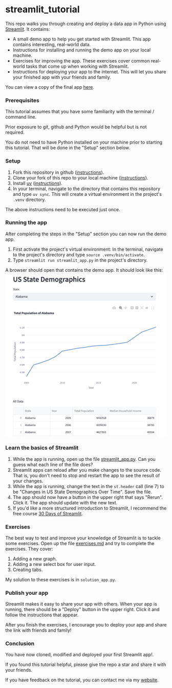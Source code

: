 # streamlit_tutorial

This repo walks you through creating and deploy a data app in Python using
[Streamlit](https://streamlit.io/). It contains:

  * A small demo app to help you get started with Streamlit. This app contains interesting, real-world data.
  * Instructions for installing and running the demo app on your local machine.
  * Exercises for improving the app. These exercises cover common real-world tasks that come up when
    working with Streamlit.
  * Instructions for deploying your app to the internet. This will let you share your finished app with your friends and family.

You can view a copy of the final app [here](https://arilamstein-tutorial.streamlit.app/).

### Prerequisites

This tutorial assumes that you have some familiarity with the terminal / command line. 

Prior exposure to git, github and Python would be helpful but is not required. 

You do not need to have Python installed on your machine prior to starting this tutorial. That will be done in the
"Setup" section below. 

### Setup

1. Fork this repository in github
   ([instructions](https://docs.github.com/en/pull-requests/collaborating-with-pull-requests/working-with-forks/fork-a-repo?tool=desktop)).
1. Clone your fork of this repo to your local machine ([instructions](https://docs.github.com/en/repositories/creating-and-managing-repositories/cloning-a-repository)).
1. Install [uv](https://docs.astral.sh/uv/) ([instructions](https://docs.astral.sh/uv/#installation)). 
1. In your terminal, navigate to the directory that contains this repository and type `uv sync`. This will create a
   virtual environment in the project's `.venv` directory.  

The above instructions need to be executed just once.

### Running the app

After completing the steps in the "Setup" section you can now run the demo app.

1. First activate the project's virtual environment: In the terminal, navigate to the project's directory and type `source .venv/bin/activate`.
1. Type `streamlit run streamlit_app.py` in the project's directory. 

A browser should open that contains the demo app. It should look like this:
![Demo App Screenshot](screenshot-demo-app.png "")

### Learn the basics of Streamlit

1. While the app is running, open up the file [streamlit_app.py](streamlit_app.py). Can you guess what each line of
   the file does?
1. Streamlit apps can reload after you make changes to the source code. That is, you don't need to stop and restart the app to
   see the result of your changes. 
1. While the app is running, change the text in the
   `st.header` call (line 7) to be "Changes in US State Demographics Over Time". Save the file. 
1. The app should now have
   a button in the upper right that says "Rerun". Click it. The app should update with the new text.
1. If you'd like a more structured introduction to Streamlit, I recommend the free course
   [30 Days of Streamlit](https://blog.streamlit.io/30-days-of-streamlit/).
   
### Exercises 

The best way to test and improve your knowledge of Streamlit is to tackle some exercises. Open up the file
   [exercises.md](exercises.md) and try to complete the exercises. They cover:
1. Adding a new graph.
1. Adding a new select box for user input.
1. Creating tabs. 
   
My solution to these exercises is in `solution_app.py`.

### Publish your app

Streamlit makes it easy to share your app with others. When your app is running, there should be a "Deploy" button in
the upper right. Click it and follow the instructions that appear.

After you finish the exercises, I encourage you to deploy your app and share the link with friends and family!

### Conclusion

You have now cloned, modified and deployed your first Streamlit app!.

If you found this tutorial helpful, please give the repo a star and share it with your friends. 

If you have feedback on the tutorial, you can contact me via my [website](https://arilamstein.com/).